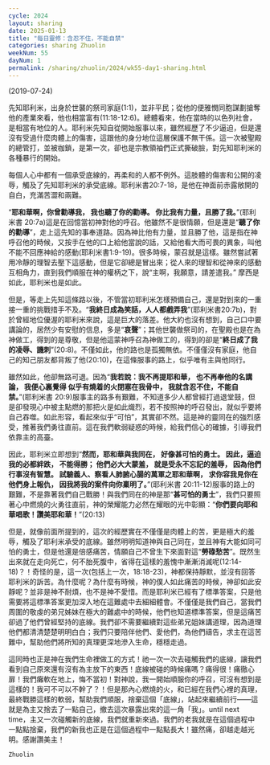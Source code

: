 ```yaml
---
cycle: 2024
layout: sharing
date: 2025-01-13
title: "每日靈修：含忍不住，不能自禁"
categories: sharing Zhuolin
weekNum: 55
dayNum: 1
permalink: /sharing/zhuolin/2024/wk55-day1-sharing.html
---
```

(2019-07-24)

先知耶利米，出身於世襲的祭司家庭(1:1)，並非平民；從他的便雅憫同胞謀劃搶奪他的產業來看，他也相當富有(11:18-12:6)。總體看來，他在當時的以色列社會，是相當有地位的人。耶利米先知自從開始服事以來，雖然經歷了不少逼迫，但是還沒有受過什麼肉體上的傷害，這跟他的身分地位這層保護不無干係。這一次被聖殿的總管打，並被枷鎖，是第一次，卻也是宗教領袖們正式撕破臉，對先知耶利米的各種暴行的開始。  

每個人心中都有一個承受底線的，再柔和的人都不例外。這肢體的傷害和公開的凌辱，觸及了先知耶利米的承受底線。耶利米書20:7-18，是他在神面前赤露敞開的自白，充滿苦澀和兩難。  

“**耶和華啊，你曾勸導我， 我也聽了你的勸導。 你比我有力量，且勝了我。**”(耶利米書 20:7a)這是在回憶當初神對他的呼召。他雖然不是很情願，但是還是“**聽了你的勸導**”，走上這先知的事奉道路。因為神比他有力量，並且勝了他，這是指在神呼召他的時候，又按手在他的口上給他當說的話，又給他看大而可畏的異象，叫他不能不回應神給的感動(耶利米書1:9-19)。很多時候，蒙召就是這樣。雖然嘗試著用冷靜的理智去壓下這感動，但是它卻總是冒出來；從人來的理智和從神來的感動互相角力，直到我們順服在神的權柄之下，說“主啊，我願意，請差遣我。” 摩西是如此，耶利米也是如此。  

但是，等走上先知這條路以後，不管當初耶利米怎樣預備自己，還是對到來的一重接一重的挑戰措手不及。“**我終日成為笑話，人人都戲弄我**”(耶利米書20:7b)，對於曾經地位優渥的耶利米來說，這是巨大的落差。他大約也沒有想到，自己口中要講論的，居然少有安慰的信息，多是“**哀聲**”；其他世襲做祭司的，在聖殿也是在為神做工，得到的是尊敬，但是他這蒙神呼召為神做工的，得到的卻是“**終日成了我的凌辱、譏刺**”(20:8)。不僅如此，他的路也是孤獨無依。不僅僅沒有家庭，他自己的知己朋友都背叛了他(20:10)，在這條服事的路上，似乎唯有主與他同行。  

雖然如此，他卻無路可退。因為“**我若說：我不再提耶和華， 也不再奉他的名講論， 我便心裏覺得 似乎有燒着的火閉塞在我骨中， 我就含忍不住，不能自禁。**”(耶利米書 20:9)服事主的路多有艱難，不知道多少人都曾經打過退堂鼓，但是卻發現心中被主點燃的那把火是如此熾烈，若不按照神的呼召發出，就似乎要將自己吞噬。如此形容，看起來似乎“可怕”，其實卻不然。這是神的靈同在的強烈感受，推著我們勇往直前。這在我們軟弱疑惑的時候，給我們信心的確據，引導我們依靠主的高臺。  

因此，耶利米立即想到“**然而，耶和華與我同在， 好像甚可怕的勇士。 因此，逼迫我的必都絆跌， 不能得勝； 他們必大大蒙羞， 就是受永不忘記的羞辱， 因為他們行事沒有智慧。 試驗義人、察看人肺腑心腸的萬軍之耶和華啊， 求你容我見你在他們身上報仇， 因我將我的案件向你稟明了。**”(耶利米書 20:11-12)服事的路上的艱難，不是靠著我們自己戰勝！與我們同在的神是那“**甚可怕的勇士**”，我們只要照著心中燃燒的火勇往直前，神的榮耀能力必然在耀眼的光中彰顯：“**你們要向耶和華唱歌！讚美耶和華！**”(20:13)  

但是，就像前面所提到的，這次的經歷實在不僅僅是肉體上的苦，更是極大的羞辱，觸及了耶利米承受的底線。雖然明明知道神與自己同在，並且神有大能如同可怕的勇士，但是他還是倍感痛苦，情願自己不曾生下來面對這“**勞碌愁苦**”。既然生出來就在走向死亡，何不胎死腹中，省得在這樣的羞愧中漸漸消滅呢(12:14-18)？！奇怪的是，這一次(包括上一次，18:18-23)，神都保持靜默，並沒有回答耶利米的訴苦。為什麼呢？為什麼有時候，神的僕人如此痛苦的時候，神卻如此安靜呢？並非是神不耐煩，也不是神不愛惜。而是耶利米已經有了標準答案，只是他需要將這標準答案更加深入地在這難處中去細細體會。不僅僅是我們自己，當我們周圍的敬虔的弟兄姊妹在極大的難處中的時候，他們也知道標準答案，但是這痛苦卻過了他們曾經堅持的底線。我們卻不需要繼續對這些弟兄姐妹講道理，因為道理他們都清清楚楚明明白白；我們只要陪伴他們、愛他們，為他們禱告，求主在這苦難中，幫助他們將所知的真理更深地滲入生命，穩穩走過。  

這同時也正是神在我們生命裡做工的方式！祂一次一次去碰觸我們的底線，讓我們看到自己原來還有沒有為主放下的東西！底線被碰的時候痛嗎？痛得很！痛徹心扉！我們癱軟在地上，悔不當初！對神說，我一開始順服你的呼召，可沒有想到是這樣的！我可不可以不幹了？！但是那內心燃燒的火，和已經在我們心裡的真理，最終戰勝這樣的軟弱，幫助我們順服，捨棄這個「底線」，站起來繼續前行——這就是為主又捨去了一點自己，撤去這次暴露出來的這一角「我」。until next time，主又一次碰觸新的底線，我們就重新來過。我們的老我就是在這個過程中一點點捨棄，我們的新我也正是在這個過程中一點點長大！雖然痛，卻越走越光明。感謝讚美主！  

`Zhuolin`  
